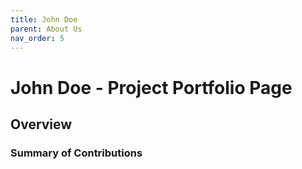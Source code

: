 ```yaml
---
title: John Doe
parent: About Us
nav_order: 5
---
```


# John Doe - Project Portfolio Page

## Overview


### Summary of Contributions
